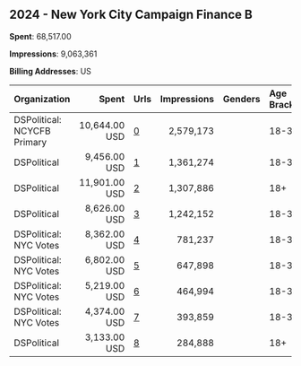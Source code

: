 ## 2024 - New York City Campaign Finance B 
**Spent**: 68,517.00

**Impressions**: 9,063,361

**Billing Addresses**: US

|Organization|Spent|Urls|Impressions|Genders|Age Brackets|Country Codes|
|:---|---:|:---|---:|:---|:---|:---|
|DSPolitical: NCYCFB Primary|10,644.00 USD|[0](https://www.snap.com/political-ads/asset/dfdab2765a951c9f50cb86bea48ad9f609e2d42dd941c6edac3ed1507dfb23be?mediaType=mp4)|2,579,173||18-34|united states|
|DSPolitical|9,456.00 USD|[1](https://www.snap.com/political-ads/asset/5546f85be1c5f5b01b436e445359a551df8d2d8eb5dbbae2c9183c91631d4abf?mediaType=jpg)|1,361,274||18-35|united states|
|DSPolitical|11,901.00 USD|[2](https://www.snap.com/political-ads/asset/c0df3a50343282ada768a3358d21fd300c7a79801aeed961c0ad64c747bc87bd?mediaType=mp4)|1,307,886||18+|united states|
|DSPolitical|8,626.00 USD|[3](https://www.snap.com/political-ads/asset/7a0cf285fd84eda91654c636fdd1ac9596abbaba7d698eb7815759032bc2eddd?mediaType=mp4)|1,242,152||18-35|united states|
|DSPolitical: NYC Votes|8,362.00 USD|[4](https://www.snap.com/political-ads/asset/7e75d0de0c5fb7c8c8e75073ac3e055951af375a35e151bb13e5ed6c8cf74849?mediaType=png)|781,237||18-35|united states|
|DSPolitical: NYC Votes|6,802.00 USD|[5](https://www.snap.com/political-ads/asset/1dc6a70d627c33f35f3c301ad59f5c1364da5c8a53daba61a896d0886e34a8a7?mediaType=mp4)|647,898||18-35|united states|
|DSPolitical: NYC Votes|5,219.00 USD|[6](https://www.snap.com/political-ads/asset/54052e6a8153f25a32b8733e69ab92bab234f9115d272b6109be2edae13d861f?mediaType=png)|464,994||18-35|united states|
|DSPolitical: NYC Votes|4,374.00 USD|[7](https://www.snap.com/political-ads/asset/b83ccb58ec6c29b310992dded45446842517c3d6ee6865afa3e1d0546f4cf430?mediaType=mp4)|393,859||18-35|united states|
|DSPolitical|3,133.00 USD|[8](https://www.snap.com/political-ads/asset/4b1fdd4fd4b3edbd67f0680b64cdf4d7bd708959bd888e9678e2e025ce0d081c?mediaType=mp4)|284,888||18+|united states|
